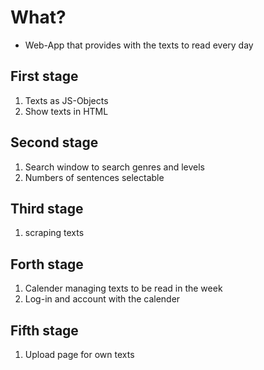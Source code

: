 # What?

- Web-App that provides with the texts to read every day

## First stage

1. Texts as JS-Objects
2. Show texts in HTML

## Second stage

1. Search window to search genres and levels
2. Numbers of sentences selectable

## Third stage

1. scraping texts

## Forth stage

1. Calender managing texts to be read in the week
2. Log-in and account with the calender

## Fifth stage

1. Upload page for own texts
